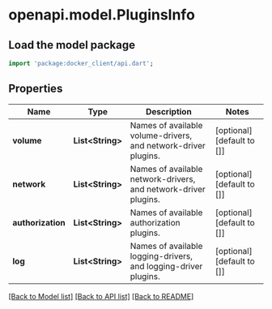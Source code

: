 # openapi.model.PluginsInfo

## Load the model package
```dart
import 'package:docker_client/api.dart';
```

## Properties
Name | Type | Description | Notes
------------ | ------------- | ------------- | -------------
**volume** | **List&lt;String&gt;** | Names of available volume-drivers, and network-driver plugins. | [optional] [default to []]
**network** | **List&lt;String&gt;** | Names of available network-drivers, and network-driver plugins. | [optional] [default to []]
**authorization** | **List&lt;String&gt;** | Names of available authorization plugins. | [optional] [default to []]
**log** | **List&lt;String&gt;** | Names of available logging-drivers, and logging-driver plugins. | [optional] [default to []]

[[Back to Model list]](../README.md#documentation-for-models) [[Back to API list]](../README.md#documentation-for-api-endpoints) [[Back to README]](../README.md)


